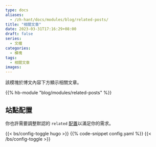 ```yaml
---
type: docs
aliases:
  - /zh-hant/docs/modules/blog/related-posts/
title: "相關文章"
date: 2023-03-31T17:16:29+08:00
draft: false
series:
  - 文檔
categories:
  - 模塊
tags:
  - 相關文章
images:
---
```


該模塊於博文內容下方顯示相關文章。

<!--more-->

{{% hb-module "blog/modules/related-posts" %}}

## 站點配置

你也許需要調整默認的 `related` [配置](https://gohugo.io/content-management/related/#configure-related-content)以滿足你的需求。

{{< bs/config-toggle hugo >}}
{{% code-snippet config.yaml %}}
{{< /bs/config-toggle >}}
